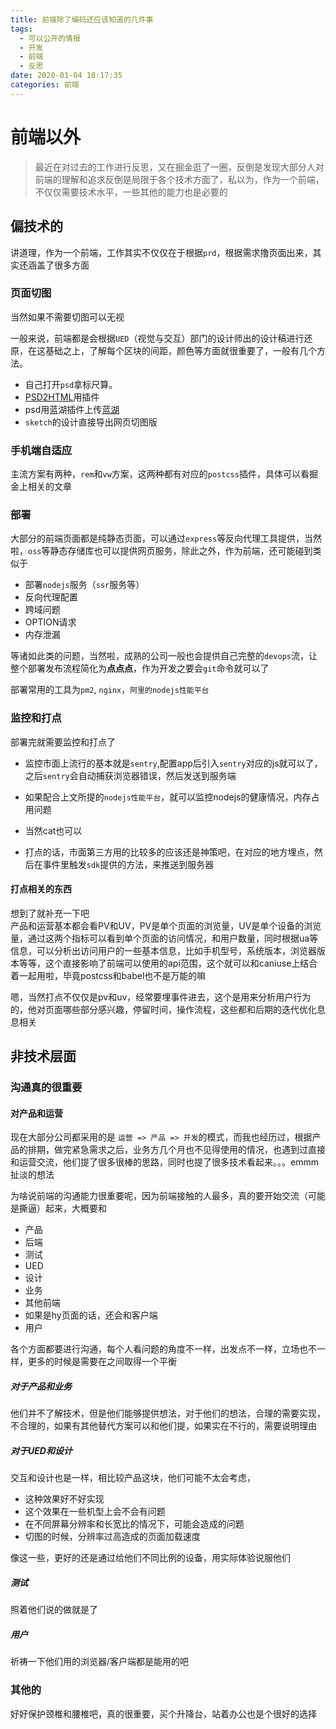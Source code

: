 ```yaml
---
title: 前端除了编码还应该知道的几件事
tags:
  - 可以公开的情报
  - 开发
  - 前端
  - 反思
date: 2020-01-04 18:17:35
categories: 前端
---
```


# 前端以外
> 最近在对过去的工作进行反思，又在掘金逛了一圈，反倒是发现大部分人对前端的理解和追求反倒是局限于各个技术方面了，私以为，作为一个前端，不仅仅需要技术水平，一些其他的能力也是必要的


## 偏技术的
讲道理，作为一个前端，工作其实不仅仅在于根据`prd`，根据需求撸页面出来，其实还涵盖了很多方面

### 页面切图
当然如果不需要切图可以无视

一般来说，前端都是会根据`UED`（视觉与交互）部门的设计师出的设计稿进行还原，在这基础之上，了解每个区块的间距，颜色等方面就很重要了，一般有几个方法。

* 自己打开`psd`拿标尺算。 
* [PSD2HTML](https://github.com/wanxianjia/PSD2HTML)用插件
* psd用蓝湖插件上传[蓝湖](https://lanhuapp.com/?ps)
* `sketch`的设计直接导出网页切图版

### 手机端自适应
主流方案有两种，`rem`和`vw`方案，这两种都有对应的`postcss`插件，具体可以看掘金上相关的文章

### 部署
大部分的前端页面都是纯静态页面，可以通过`express`等反向代理工具提供，当然啦，`oss`等静态存储库也可以提供网页服务，除此之外，作为前端，还可能碰到类似于

* 部署`nodejs`服务（`ssr`服务等）
* 反向代理配置
* 跨域问题
* OPTION请求
* 内存泄漏

等诸如此类的问题，当然啦，成熟的公司一般也会提供自己完整的`devops`流，让整个部署发布流程简化为**点点点**，作为开发之要会`git`命令就可以了

部署常用的工具为`pm2`, `nginx`，`阿里的nodejs性能平台`

### 监控和打点
部署完就需要监控和打点了

* 监控市面上流行的基本就是`sentry`,配置app后引入`sentry`对应的js就可以了，之后`sentry`会自动捕获浏览器错误，然后发送到服务端

* 如果配合上文所提的`nodejs性能平台`，就可以监控nodejs的健康情况，内存占用问题

* 当然cat也可以

* 打点的话，市面第三方用的比较多的应该还是神策吧，在对应的地方埋点，然后在事件里触发`sdk`提供的方法，来推送到服务器

#### 打点相关的东西
想到了就补充一下吧  
产品和运营基本都会看PV和UV，PV是单个页面的浏览量，UV是单个设备的浏览量，通过这两个指标可以看到单个页面的访问情况，和用户数量，同时根据ua等信息，可以分析出访问用户的一些基本信息，比如手机型号，系统版本，浏览器版本等等，这个直接影响了前端可以使用的api范围，这个就可以和caniuse上结合着一起用啦，毕竟postcss和babel也不是万能的嘛

嗯，当然打点不仅仅是pv和uv，经常要埋事件进去，这个是用来分析用户行为的，他对页面哪些部分感兴趣，停留时间，操作流程，这些都和后期的迭代优化息息相关


## 非技术层面
### 沟通真的很重要
#### 对产品和运营
现在大部分公司都采用的是 `运营 => 产品 => 开发`的模式，而我也经历过，根据产品的排期，做完紧急需求之后，业务方几个月也不见得使用的情况，也遇到过直接和运营交流，他们提了很多很棒的思路，同时也提了很多技术看起来。。。emmm扯淡的想法

为啥说前端的沟通能力很重要呢，因为前端接触的人最多，真的要开始交流（可能是撕逼）起来，大概要和

* 产品
* 后端
* 测试
* UED
* 设计
* 业务
* 其他前端
* 如果是hy页面的话，还会和客户端
* 用户

各个方面都要进行沟通，每个人看问题的角度不一样，出发点不一样，立场也不一样，更多的时候是需要在之间取得一个平衡

##### 对于产品和业务
他们并不了解技术，但是他们能够提供想法，对于他们的想法，合理的需要实现，不合理的，如果有其他替代方案可以和他们提，如果实在不行的，需要说明理由

##### 对于UED和设计
交互和设计也是一样，相比较产品这块，他们可能不太会考虑，

* 这种效果好不好实现
* 这个效果在一些机型上会不会有问题
* 在不同屏幕分辨率和长宽比的情况下，可能会造成的问题
* 切图的时候，分辨率过高造成的页面加载速度

像这一些，更好的还是通过给他们不同比例的设备，用实际体验说服他们

##### 测试
照着他们说的做就是了

##### 用户
祈祷一下他们用的浏览器/客户端都是能用的吧


### 其他的
好好保护颈椎和腰椎吧，真的很重要，买个升降台，站着办公也是个很好的选择